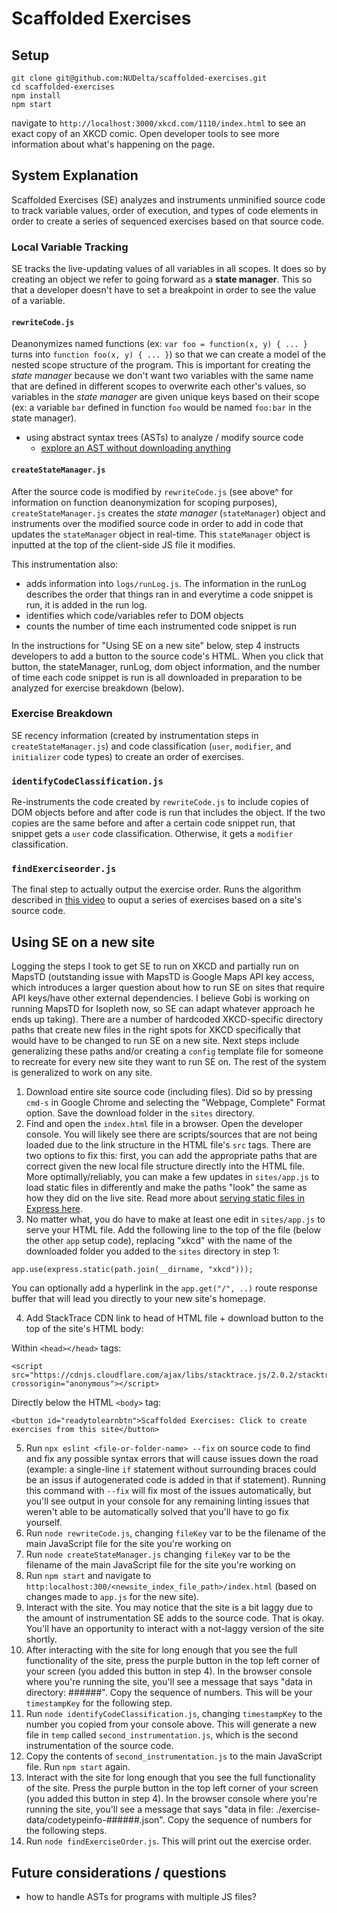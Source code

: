 # Scaffolded Exercises

## Setup

```
git clone git@github.com:NUDelta/scaffolded-exercises.git
cd scaffolded-exercises
npm install
npm start
```

navigate to `http://localhost:3000/xkcd.com/1110/index.html` to see an exact copy of an XKCD comic. Open developer tools to see more information about what's happening on the page.

## System Explanation

Scaffolded Exercises (SE) analyzes and instruments unminified source code to track variable values, order of execution, and types of code elements in order to create a series of sequenced exercises based on that source code.

### Local Variable Tracking

SE tracks the live-updating values of all variables in all scopes. It does so by creating an object we refer to going forward as a **state manager**. This so that a developer doesn't have to set a breakpoint in order to see the value of a variable.

#### `rewriteCode.js`

Deanonymizes named functions (ex: `var foo = function(x, y) { ... }` turns into `function foo(x, y) { ... }`) so that we can create a model of the nested scope structure of the program. This is important for creating the _state manager_ because we don't want two variables with the same name that are defined in different scopes to overwrite each other's values, so variables in the _state manager_ are given unique keys based on their scope (ex: a variable `bar` defined in function `foo` would be named `foo:bar` in the state manager).

-   using abstract syntax trees (ASTs) to analyze / modify source code
    -   [explore an AST without downloading anything](https://astexplorer.net/)

#### `createStateManager.js`

After the source code is modified by `rewriteCode.js` (see above^ for information on function deanonymization for scoping purposes), `createStateManager.js` creates the _state manager_ (`stateManager`) object and instruments over the modified source code in order to add in code that updates the `stateManager` object in real-time. This `stateManager` object is inputted at the top of the client-side JS file it modifies.

This instrumentation also:

-   adds information into `logs/runLog.js`. The information in the runLog describes the order that things ran in and everytime a code snippet is run, it is added in the run log.
-   identifies which code/variables refer to DOM objects
-   counts the number of time each instrumented code snippet is run

In the instructions for "Using SE on a new site" below, step 4 instructs developers to add a button to the source code's HTML. When you click that button, the stateManager, runLog, dom object information, and the number of time each code snippet is run is all downloaded in preparation to be analyzed for exercise breakdown (below).

### Exercise Breakdown

SE recency information (created by instrumentation steps in `createStateManager.js`) and code classification (`user`, `modifier`, and `initializer` code types) to create an order of exercises.

### `identifyCodeClassification.js`

Re-instruments the code created by `rewriteCode.js` to include copies of DOM objects before and after code is run that includes the object. If the two copies are the same before and after a certain code snippet run, that snippet gets a `user` code classification. Otherwise, it gets a `modifier` classification.

### `findExerciseorder.js`

The final step to actually output the exercise order. Runs the algorithm described in [this video](https://www.youtube.com/watch?v=frKHF048qSg) to ouput a series of exercises based on a site's source code.

## Using SE on a new site

Logging the steps I took to get SE to run on XKCD and partially run on MapsTD (outstanding issue with MapsTD is Google Maps API key access, which introduces a larger question about how to run SE on sites that require API keys/have other external dependencies. I believe Gobi is working on running MapsTD for Isopleth now, so SE can adapt whatever approach he ends up taking). There are a number of hardcoded XKCD-specific directory paths that create new files in the right spots for XKCD specifically that would have to be changed to run SE on a new site. Next steps include generalizing these paths and/or creating a `config` template file for someone to recreate for every new site they want to run SE on. The rest of the system is generalized to work on any site.

1. Download entire site source code (including files). Did so by pressing `cmd-s` in Google Chrome and selecting the "Webpage, Complete" Format option. Save the download folder in the `sites` directory.
2. Find and open the `index.html` file in a browser. Open the developer console. You will likely see there are scripts/sources that are not being loaded due to the link structure in the HTML file's `src` tags. There are two options to fix this: first, you can add the appropriate paths that are correct given the new local file structure directly into the HTML file. More optimally/reliably, you can make a few updates in `sites/app.js` to load static files in differently and make the paths "look" the same as how they did on the live site. Read more about [serving static files in Express here](https://expressjs.com/en/starter/static-files.html).
3. No matter what, you do have to make at least one edit in `sites/app.js` to serve your HTML file. Add the following line to the top of the file (below the other `app` setup code), replacing "xkcd" with the name of the downloaded folder you added to the `sites` directory in step 1:

```
app.use(express.static(path.join(__dirname, "xkcd")));
```

You can optionally add a hyperlink in the `app.get("/", ..)` route response buffer that will lead you directly to your new site's homepage.

4. Add StackTrace CDN link to head of HTML file + download button to the top of the site's HTML body:

Within `<head></head>` tags:

```
<script src="https://cdnjs.cloudflare.com/ajax/libs/stacktrace.js/2.0.2/stacktrace.min.js" crossorigin="anonymous"></script>
```

Directly below the HTML `<body>` tag:

```
<button id="readytolearnbtn">Scaffolded Exercises: Click to create exercises from this site</button>
```

5. Run `npx eslint <file-or-folder-name> --fix` on source code to find and fix any possible syntax errors that will cause issues down the road (example: a single-line `if` statement without surrounding braces could be an issus if autogenerated code is added in that if statement). Running this command with `--fix` will fix most of the issues automatically, but you'll see output in your console for any remaining linting issues that weren't able to be automatically solved that you'll have to go fix yourself.
6. Run `node rewriteCode.js`, changing `fileKey` var to be the filename of the main JavaScript file for the site you're working on
7. Run `node createStateManager.js` changing `fileKey` var to be the filename of the main JavaScript file for the site you're working on
8. Run `npm start` and navigate to `http:localhost:300/<newsite_index_file_path>/index.html` (based on changes made to `app.js` for the new site).
9. Interact with the site. You may notice that the site is a bit laggy due to the amount of instrumentation SE adds to the source code. That is okay. You'll have an opportunity to interact with a not-laggy version of the site shortly.
10. After interacting with the site for long enough that you see the full functionality of the site, press the purple button in the top left corner of your screen (you added this button in step 4). In the browser console where you're running the site, you'll see a message that says "data in directory: ######". Copy the sequence of numbers. This will be your `timestampKey` for the following step.
11. Run `node identifyCodeClassification.js`, changing `timestampKey` to the number you copied from your console above. This will generate a new file in `temp` called `second_instrumentation.js`, which is the second instrumentation of the source code.
12. Copy the contents of `second_instrumentation.js` to the main JavaScript file. Run `npm start` again.
13. Interact with the site for long enough that you see the full functionality of the site. Press the purple button in the top left corner of your screen (you added this button in step 4). In the browser console where you're running the site, you'll see a message that says "data in file: ./exercise-data/codetypeinfo-######.json". Copy the sequence of numbers for the following steps.
14. Run `node findExerciseOrder.js`. This will print out the exercise order.

## Future considerations / questions

-   how to handle ASTs for programs with multiple JS files?
